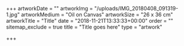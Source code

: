 +++
artworkDate = ""
artworkImg = "/uploads/IMG_20180408_091319-1.jpg"
artworkMedium = "Oil on Canvas"
artworkSize = "26 x 36 cm"
artworkTitle = "Title"
date = "2018-11-21T13:33:33+00:00"
order = ""
sitemap_exclude = true
title = "Title goes here"
type = "artwork"

+++
